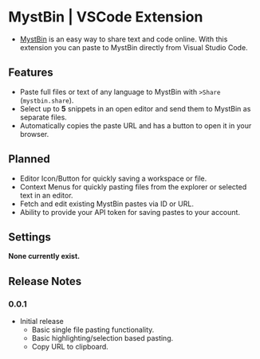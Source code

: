 # MystBin | VSCode Extension

* [MystBin](https://beta.mystb.in) is an easy way to share text and code online. With this extension you can paste to MystBin directly from Visual Studio Code.


## Features

- Paste full files or text of any language to MystBin with ``>Share`` (`mystbin.share`).
- Select up to **5** snippets in an open editor and send them to MystBin as separate files.
- Automatically copies the paste URL and has a button to open it in your browser.


## Planned

- Editor Icon/Button for quickly saving a workspace or file.
- Context Menus for quickly pasting files from the explorer or selected text in an editor.
- Fetch and edit existing MystBin pastes via ID or URL.
- Ability to provide your API token for saving pastes to your account.


## Settings

**None currently exist.**


## Release Notes


### 0.0.1

- Initial release
  - Basic single file pasting functionality.
  - Basic highlighting/selection based pasting.
  - Copy URL to clipboard.
